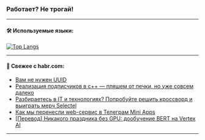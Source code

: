 ### Работает? Не трогай!

---
<!--
#### 🛠️ Technical stack:

![Java](https://img.shields.io/badge/Java-informational?logo=Oracle&style=flat&logoColor=white&color=FF4500)
![Kotlin](https://img.shields.io/badge/Kotlin-informational?logo=Kotlin&style=flat&logoColor=white&color=774D97)
![TS](https://img.shields.io/badge/TypeScript-informational?logo=typeScript&style=flat&logoColor=black&color=017acc)
![Python](https://img.shields.io/badge/Python-informational?logo=Python&style=flat&logoColor=black&color=ffdd54) <br>
![Spring](https://img.shields.io/badge/Spring-informational?logo=Spring&style=flat&logoColor=white&color=6DB33F) 
![SpringBoot](https://img.shields.io/badge/SpringBoot-informational?logo=SpringBoot&style=flat&logoColor=white&color=6DB33F)
![Nest](https://img.shields.io/badge/NestJS-informational?logo=NestJS&style=flat&logoColor=white&color=E0234E) 
![NodeJS](https://img.shields.io/badge/NodeJS-informational?logo=node.js&style=flat&logoColor=white&color=70A760)<br>
![PostgreSQL](https://img.shields.io/badge/PostgreSQL-informational?logo=PostgreSQL&style=flat&logoColor=white&color=DAA520)
![MongoDB](https://img.shields.io/badge/MongoDB-informational?logo=MongoDB&style=flat&logoColor=white&color=870000)
![Apache](https://img.shields.io/badge/Apache-informational?logo=apache&style=flat&logoColor=white&color=f74e28)

___ 
-->

#### 🛠️ Используемые языки:

[![Top Langs](https://github-readme-stats-u2qms2cxw-advtsettinggmailcoms-projects.vercel.app/api/top-langs/?username=zloylis&langs_count=10&hide_title=true&title_color=e6edf3&size_weight=0.5&count_weight=0.5&layout=compact&hide_progress=true&hide_border=true&theme=dracula)](https://github.com/zloylis)

<!---


####  :octocat:&nbsp;&nbsp; Статистика:

![GitHub stats](https://github-readme-stats-u2qms2cxw-advtsettinggmailcoms-projects.vercel.app/api?username=zloylis&show_icons=true&hide_border=true&theme=dracula&title_color=e6edf3&include_all_commits=true&count_private=true&hide_rank=false&hide_title=true&rank_icon=github)
-->
---

#### 💬 Свежее с habr.com:

<!-- BLOG-POST-LIST:START -->
- [Вам не нужен UUID](https://habr.com/ru/companies/wildberries/articles/844104/?utm_source=habrahabr&utm_medium=rss&utm_campaign=844104)
- [Реализация подписчиков в c++ — пляшем от печки, но уже совсем далеко](https://habr.com/ru/articles/843530/?utm_source=habrahabr&utm_medium=rss&utm_campaign=843530)
- [Разбираетесь в IT и технологиях? Попробуйте решить кроссворд и выиграть мерч Selectel](https://habr.com/ru/companies/selectel/articles/841018/?utm_source=habrahabr&utm_medium=rss&utm_campaign=841018)
- [Как мы перенесли web-сервис в Телеграм Mini Apps](https://habr.com/ru/companies/tochka/articles/843144/?utm_source=habrahabr&utm_medium=rss&utm_campaign=843144)
- [[Перевод] Никакого праздника без GPU: дообучение BERT на Vertex AI](https://habr.com/ru/companies/wunderfund/articles/845272/?utm_source=habrahabr&utm_medium=rss&utm_campaign=845272)
<!-- BLOG-POST-LIST:END -->

---

